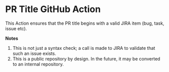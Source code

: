 # PR Title GitHub Action

This Action ensures that the PR title begins with a valid JIRA item (bug, task, issue etc).

**Notes**

1. This is not just a syntax check; a call is made to JIRA to validate that such an issue exists.
2. This is a public repository by design. In the future, it may be converted to an internal repository.
